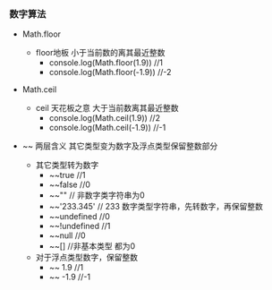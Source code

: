 ### 数字算法
+ Math.floor
    + floor地板 小于当前数的离其最近整数
        + console.log(Math.floor(1.9)) //1
        + console.log(Math.floor(-1.9)) //-2
+ Math.ceil
    + ceil 天花板之意 大于当前数离其最近整数
        + console.log(Math.ceil(1.9)) //2
        + console.log(Math.ceil(-1.9)) //-1
        
+ ~~ 两层含义 其它类型变为数字及浮点类型保留整数部分
    + 其它类型转为数字
        + ~~true //1
        + ~~false //0
        + ~~"" // 非数字类字符串为0
        + ~~'233.345' // 233 数字类型字符串，先转数字，再保留整数
        + ~~undefined //0  
        + ~~!undefined //1
        + ~~null //0
        + ~~[] //非基本类型 都为0
    + 对于浮点类型数字，保留整数
        + ~~ 1.9 //1
        + ~~ -1.9 //-1
        